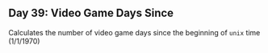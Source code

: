 ## Day 39: Video Game Days Since
Calculates the number of video game days since the beginning of `unix` time \(1/1/1970\)